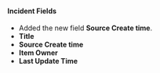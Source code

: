 #### Incident Fields
- Added the new field **Source Create time**.
- **Title**
- **Source Create time**
- **Item Owner**
- **Last Update Time**